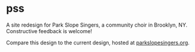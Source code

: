 # pss
A site redesign for Park Slope Singers, a community choir in Brooklyn, NY. Constructive feedback is welcome!

Compare this design to the current design, hosted at [parkslopesingers.org](http://www.parkslopesingers.org).


